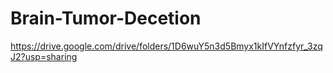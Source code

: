 # Brain-Tumor-Decetion
https://drive.google.com/drive/folders/1D6wuY5n3d5Bmyx1kIfVYnfzfyr_3zqJ2?usp=sharing
